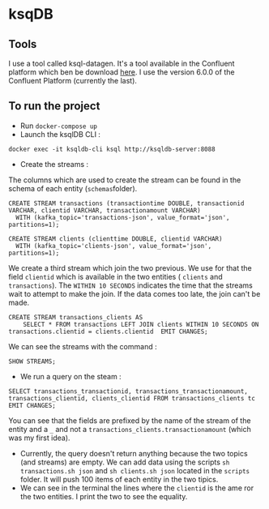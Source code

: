 # ksqDB 

## Tools 

I use a tool called ksql-datagen. It's a tool available in the Confluent platform  which ben be download [here](https://www.confluent.io/download/). I use the
version 6.0.0 of the Confluent Platform (currently the last).

## To run the project 

- Run `docker-compose up`
- Launch the ksqlDB CLI :
```
docker exec -it ksqldb-cli ksql http://ksqldb-server:8088
 ```
- Create the streams : 

The columns which are used to create the stream can be found in the schema of each entity (`schemas`folder). 
```
CREATE STREAM transactions (transactiontime DOUBLE, transactionid VARCHAR, clientid VARCHAR, transactionamount VARCHAR)
  WITH (kafka_topic='transactions-json', value_format='json', partitions=1);
```

```
CREATE STREAM clients (clienttime DOUBLE, clientid VARCHAR)
  WITH (kafka_topic='clients-json', value_format='json', partitions=1);
```

We create a third stream which join the two previous. We use for that the field `clientid` which is available in the two entities ( `clients` and `transactions`).
The `WITHIN 10 SECONDS` indicates the time that the streams wait to attempt to make the join. If the data comes too late, the join can't be made. 

```
CREATE STREAM transactions_clients AS 
    SELECT * FROM transactions LEFT JOIN clients WITHIN 10 SECONDS ON transactions.clientid = clients.clientid  EMIT CHANGES;
```

We can see the streams with the command :
```
SHOW STREAMS;
```

- We run a query on the steam :

```
SELECT transactions_transactionid, transactions_transactionamount, transactions_clientid, clients_clientid FROM transactions_clients tc EMIT CHANGES;
```

You can see that the fields are prefixed by the name of the stream of the entity and a `_` and not a `transactions_clients.transactionamount` (which was my first idea). 

- Currently, the query doesn't return anything because the two topics (and streams) are empty. We can add data using the scripts `sh transactions.sh json` and `sh clients.sh json` located in the `scripts` folder. It will push 100 items of each entity in the two tipics.  
- We can see in the terminal the lines where the `clientid` is the ame ror the two entities. I print the two to see the equality. 